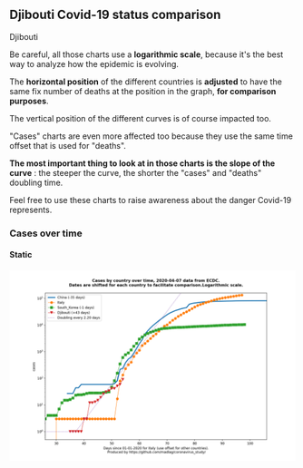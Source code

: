 ## Djibouti Covid-19 status comparison 

Djibouti



Be careful, all those charts use a **logarithmic scale**, because it's the best way to analyze how the epidemic is evolving.
 
The **horizontal position** of the different countries is **adjusted** to have the same fix number of deaths at the position in the graph, **for comparison purposes**.

The vertical position of the different curves is of course impacted too.

"Cases" charts are even more affected too because they use the same time offset that is used for "deaths".

**The most important thing to look at in those charts is the slope of the curve** : the steeper the curve, the shorter the "cases" and "deaths" doubling time.

Feel free to use these charts to raise awareness about the danger Covid-19 represents. 


 
### Cases over time
 
#### Static
![Djibouti covid-19 cases static chart](https://raw.githubusercontent.com/madlag/coronavirus_study/master/notebooks/graphs/2020-04-07/countries/Djibouti/2020-04-07_Djibouti_cases.png "Djibouti covid-19 cases static chart")   

